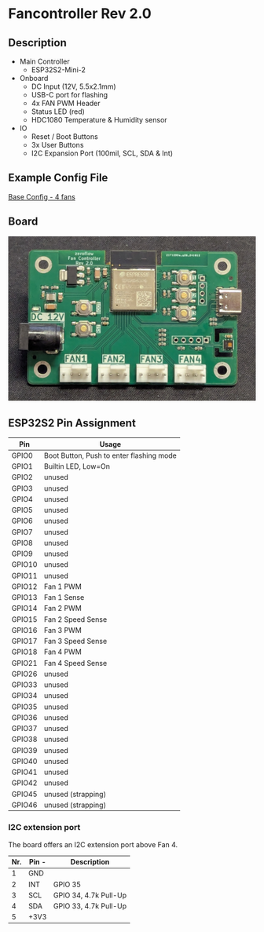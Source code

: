 # Fancontroller Rev 2.0

## Description

* Main Controller
  * ESP32S2-Mini-2
* Onboard
  * DC Input (12V, 5.5x2.1mm)
  * USB-C port for flashing
  * 4x FAN PWM Header
  * Status LED (red)
  * HDC1080 Temperature & Humidity sensor
* IO
  * Reset / Boot Buttons
  * 3x User Buttons
  * I2C Expansion Port (100mil, SCL, SDA & Int)

## Example Config File

[Base Config - 4 fans](https://github.com/zeroflow/esphome-fancontroller/blob/main/fancontroller-rev2.0-esp32s2.yaml)

## Board

![view of the board](board_rev2.0.jpg)

## ESP32S2 Pin Assignment

Pin    | Usage
------ | ------
GPIO0  | Boot Button, Push to enter flashing mode
GPIO1  | Builtin LED, Low=On
GPIO2  | unused
GPIO3  | unused
GPIO4  | unused
GPIO5  | unused
GPIO6  | unused
GPIO7  | unused
GPIO8  | unused
GPIO9  | unused
GPIO10 | unused
GPIO11 | unused
GPIO12 | Fan 1 PWM
GPIO13 | Fan 1 Sense
GPIO14 | Fan 2 PWM
GPIO15 | Fan 2 Speed Sense
GPIO16 | Fan 3 PWM
GPIO17 | Fan 3 Speed Sense
GPIO18 | Fan 4 PWM
GPIO21 | Fan 4 Speed Sense
GPIO26 | unused
GPIO33 | unused
GPIO34 | unused
GPIO35 | unused
GPIO36 | unused
GPIO37 | unused
GPIO38 | unused
GPIO39 | unused
GPIO40 | unused
GPIO41 | unused
GPIO42 | unused
GPIO45 | unused (strapping)
GPIO46 | unused (strapping)

### I2C extension port

The board offers an I2C extension port above Fan 4.

Nr. | Pin -| Description
----|------|------------
1   | GND  | 
2   | INT  | GPIO 35
3   | SCL  | GPIO 34, 4.7k Pull-Up
4   | SDA  | GPIO 33, 4.7k Pull-Up
5   | +3V3 |